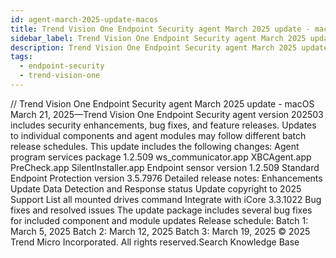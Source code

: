```yaml
---
id: agent-march-2025-update-macos
title: Trend Vision One Endpoint Security agent March 2025 update - macOS
sidebar_label: Trend Vision One Endpoint Security agent March 2025 update - macOS
description: Trend Vision One Endpoint Security agent March 2025 update - macOS
tags:
  - endpoint-security
  - trend-vision-one
---
```


/*<![CDATA[*/ $('#title').html($('meta[name=map-description]').attr('content')); /*]]>*/ Trend Vision One Endpoint Security agent March 2025 update - macOS March 21, 2025—Trend Vision One Endpoint Security agent version 202503 includes security enhancements, bug fixes, and feature releases. Updates to individual components and agent modules may follow different batch release schedules. This update includes the following changes: Agent program services package 1.2.509 ws_communicator.app XBCAgent.app PreCheck.app SilentInstaller.app Endpoint sensor version 1.2.509 Standard Endpoint Protection version 3.5.7976 Detailed release notes: Enhancements Update Data Detection and Response status Update copyright to 2025 Support List all mounted drives command Integrate with iCore 3.3.1022 Bug fixes and resolved issues The update package includes several bug fixes for included component and module updates Release schedule: Batch 1: March 5, 2025 Batch 2: March 12, 2025 Batch 3: March 19, 2025 © 2025 Trend Micro Incorporated. All rights reserved.Search Knowledge Base